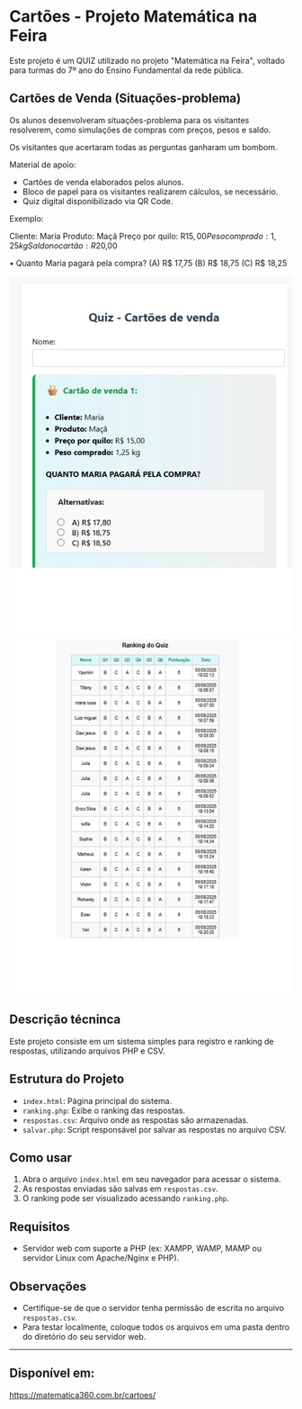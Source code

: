 # Cartões - Projeto Matemática na Feira

Este projeto é um QUIZ utilizado no projeto "Matemática na Feira", voltado para turmas do 7º ano do Ensino Fundamental da rede pública.


## Cartões de Venda (Situações-problema)

Os alunos desenvolveram situações-problema para os visitantes resolverem, como simulações de compras com preços, pesos e saldo.

Os visitantes que acertaram todas as perguntas ganharam um bombom.

Material de apoio:
- Cartões de venda elaborados pelos alunos.
- Bloco de papel para os visitantes realizarem cálculos, se necessário.
- Quiz digital disponibilizado via QR Code.

Exemplo:

Cliente: Maria
Produto: Maçã
Preço por quilo: R$15,00
Peso comprado: 1,25 kg
Saldo no cartão: R$20,00	

•	Quanto Maria pagará pela compra?
(A)	R$ 17,75
(B)	R$ 18,75
(C)	R$ 18,25


![Quiz](images/quiz.jpg)
![Ranking](images/ranking.jpg)


## Descrição técninca

Este projeto consiste em um sistema simples para registro e ranking de respostas, utilizando arquivos PHP e CSV.

## Estrutura do Projeto

- `index.html`: Página principal do sistema.
- `ranking.php`: Exibe o ranking das respostas.
- `respostas.csv`: Arquivo onde as respostas são armazenadas.
- `salvar.php`: Script responsável por salvar as respostas no arquivo CSV.

## Como usar

1. Abra o arquivo `index.html` em seu navegador para acessar o sistema.
2. As respostas enviadas são salvas em `respostas.csv`.
3. O ranking pode ser visualizado acessando `ranking.php`.

## Requisitos

- Servidor web com suporte a PHP (ex: XAMPP, WAMP, MAMP ou servidor Linux com Apache/Nginx e PHP).

## Observações

- Certifique-se de que o servidor tenha permissão de escrita no arquivo `respostas.csv`.
- Para testar localmente, coloque todos os arquivos em uma pasta dentro do diretório do seu servidor web.

---

## Disponível em:

https://matematica360.com.br/cartoes/
